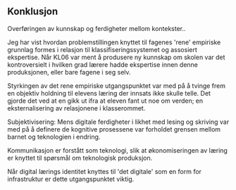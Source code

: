 
## Konklusjon

Overføringen av kunnskap og ferdigheter mellom kontekster..

Jeg har vist hvordan problemstillingen knyttet til fagenes 'rene' empiriske grunnlag formes i relasjon til klassifiseringssystemet og assosiert ekspertise. Når KL06 var ment å produsere ny kunnskap om skolen var det kontroversielt i hvilken grad lærere hadde ekspertise innen denne produksjonen, eller bare fagene i seg selv.

Styrkingen av det rene empiriske utgangspunktet var med på å tvinge frem en objektiv holdning til elevens læring der innsats ikke skulle telle. Det gjorde det ved at en gikk ut ifra at eleven fant ut noe om verden; en eksternalisering av relasjonene i klasserommet.

Subjektivisering: Mens digitale ferdigheter i likhet med lesing og skriving var med på å definere de kognitive prosessene var forholdet grensen mellom barnet og teknologien i endring.

Kommunikasjon er forstått som teknologi, slik at økonomiseringen av læring er knyttet til spørsmål om teknologisk produksjon.

Når digital lærings identitet knyttes til 'det digitale' som en form for infrastruktur er dette utgangspunktet viktig. 
